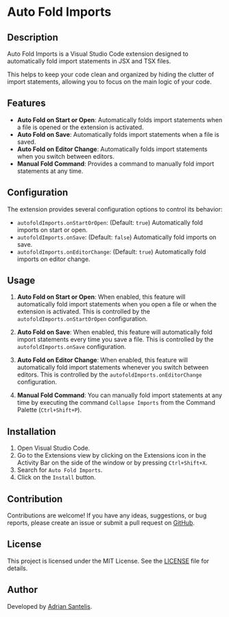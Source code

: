 # Auto Fold Imports

## Description

Auto Fold Imports is a Visual Studio Code extension designed to automatically fold import statements in JSX and TSX files.

This helps to keep your code clean and organized by hiding the clutter of import statements, allowing you to focus on the main logic of your code.

## Features

- **Auto Fold on Start or Open**: Automatically folds import statements when a file is opened or the extension is activated.
- **Auto Fold on Save**: Automatically folds import statements when a file is saved.
- **Auto Fold on Editor Change**: Automatically folds import statements when you switch between editors.
- **Manual Fold Command**: Provides a command to manually fold import statements at any time.

## Configuration

The extension provides several configuration options to control its behavior:

- `autofoldImports.onStartOrOpen`: (Default: `true`) Automatically fold imports on start or open.
- `autofoldImports.onSave`: (Default: `false`) Automatically fold imports on save.
- `autofoldImports.onEditorChange`: (Default: `true`) Automatically fold imports on editor change.

## Usage

1. **Auto Fold on Start or Open**: When enabled, this feature will automatically fold import statements when you open a file or when the extension is activated. This is controlled by the `autofoldImports.onStartOrOpen` configuration.

2. **Auto Fold on Save**: When enabled, this feature will automatically fold import statements every time you save a file. This is controlled by the `autofoldImports.onSave` configuration.

3. **Auto Fold on Editor Change**: When enabled, this feature will automatically fold import statements whenever you switch between editors. This is controlled by the `autofoldImports.onEditorChange` configuration.

4. **Manual Fold Command**: You can manually fold import statements at any time by executing the command `Collapse Imports` from the Command Palette (`Ctrl+Shift+P`).

## Installation

1. Open Visual Studio Code.
2. Go to the Extensions view by clicking on the Extensions icon in the Activity Bar on the side of the window or by pressing `Ctrl+Shift+X`.
3. Search for `Auto Fold Imports`.
4. Click on the `Install` button.

## Contribution

Contributions are welcome! If you have any ideas, suggestions, or bug reports, please create an issue or submit a pull request on [GitHub](https://github.com/your-repo/auto-fold-imports).

## License

This project is licensed under the MIT License. See the [LICENSE](../LICENSE.txt) file for details.

## Author

Developed by [Adrian Santelis](https://github.com/adriandrs).
